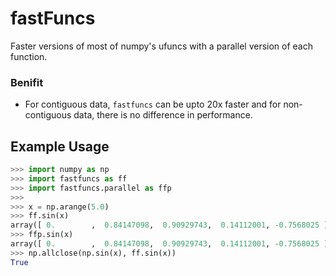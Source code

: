 # fastFuncs

Faster versions of most of numpy's ufuncs with a parallel version of each function.

### Benifit
* For contiguous data, `fastfuncs` can be upto 20x faster and for non-contiguous data, there is no difference in performance.

## Example Usage
```Python
>>> import numpy as np
>>> import fastfuncs as ff
>>> import fastfuncs.parallel as ffp
>>>
>>> x = np.arange(5.0)
>>> ff.sin(x)
array([ 0.        ,  0.84147098,  0.90929743,  0.14112001, -0.7568025 ])
>>> ffp.sin(x)
array([ 0.        ,  0.84147098,  0.90929743,  0.14112001, -0.7568025 ])
>>> np.allclose(np.sin(x), ff.sin(x))
True
```